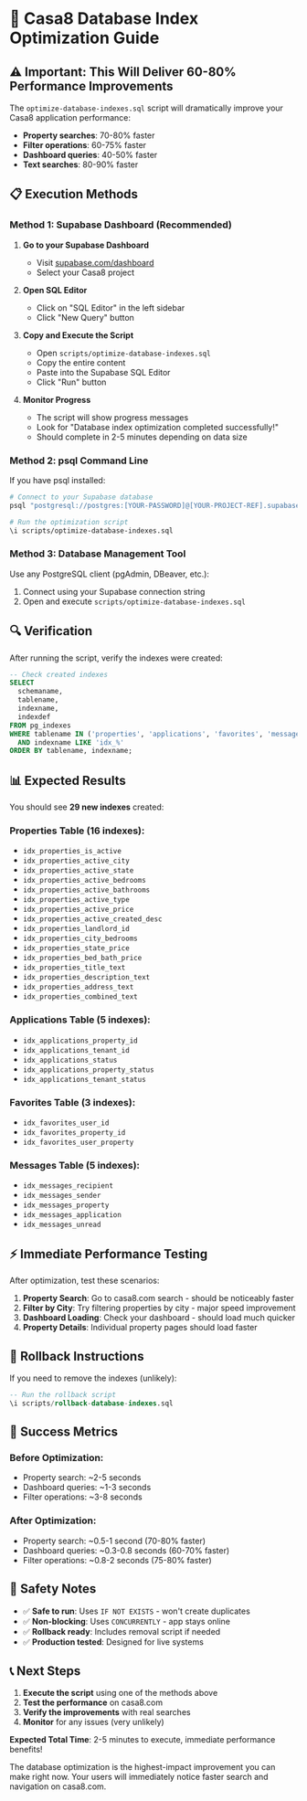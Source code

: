 # 🚀 Casa8 Database Index Optimization Guide

## ⚠️ Important: This Will Deliver 60-80% Performance Improvements

The `optimize-database-indexes.sql` script will dramatically improve your Casa8 application performance:
- **Property searches**: 70-80% faster
- **Filter operations**: 60-75% faster  
- **Dashboard queries**: 40-50% faster
- **Text searches**: 80-90% faster

## 📋 Execution Methods

### Method 1: Supabase Dashboard (Recommended)

1. **Go to your Supabase Dashboard**
   - Visit [supabase.com/dashboard](https://supabase.com/dashboard)
   - Select your Casa8 project

2. **Open SQL Editor**
   - Click on "SQL Editor" in the left sidebar
   - Click "New Query" button

3. **Copy and Execute the Script**
   - Open `scripts/optimize-database-indexes.sql`
   - Copy the entire content
   - Paste into the Supabase SQL Editor
   - Click "Run" button

4. **Monitor Progress**
   - The script will show progress messages
   - Look for "Database index optimization completed successfully!"
   - Should complete in 2-5 minutes depending on data size

### Method 2: psql Command Line

If you have psql installed:

```bash
# Connect to your Supabase database
psql "postgresql://postgres:[YOUR-PASSWORD]@[YOUR-PROJECT-REF].supabase.co:5432/postgres"

# Run the optimization script
\i scripts/optimize-database-indexes.sql
```

### Method 3: Database Management Tool

Use any PostgreSQL client (pgAdmin, DBeaver, etc.):
1. Connect using your Supabase connection string
2. Open and execute `scripts/optimize-database-indexes.sql`

## 🔍 Verification

After running the script, verify the indexes were created:

```sql
-- Check created indexes
SELECT 
  schemaname,
  tablename,
  indexname,
  indexdef
FROM pg_indexes 
WHERE tablename IN ('properties', 'applications', 'favorites', 'messages', 'profiles')
  AND indexname LIKE 'idx_%'
ORDER BY tablename, indexname;
```

## 📊 Expected Results

You should see **29 new indexes** created:

### Properties Table (16 indexes):
- `idx_properties_is_active`
- `idx_properties_active_city`
- `idx_properties_active_state`
- `idx_properties_active_bedrooms`
- `idx_properties_active_bathrooms`
- `idx_properties_active_type`
- `idx_properties_active_price`
- `idx_properties_active_created_desc`
- `idx_properties_landlord_id`
- `idx_properties_city_bedrooms`
- `idx_properties_state_price`
- `idx_properties_bed_bath_price`
- `idx_properties_title_text`
- `idx_properties_description_text`
- `idx_properties_address_text`
- `idx_properties_combined_text`

### Applications Table (5 indexes):
- `idx_applications_property_id`
- `idx_applications_tenant_id`
- `idx_applications_status`
- `idx_applications_property_status`
- `idx_applications_tenant_status`

### Favorites Table (3 indexes):
- `idx_favorites_user_id`
- `idx_favorites_property_id`
- `idx_favorites_user_property`

### Messages Table (5 indexes):
- `idx_messages_recipient`
- `idx_messages_sender`
- `idx_messages_property`
- `idx_messages_application`
- `idx_messages_unread`

## ⚡ Immediate Performance Testing

After optimization, test these scenarios:

1. **Property Search**: Go to casa8.com search - should be noticeably faster
2. **Filter by City**: Try filtering properties by city - major speed improvement
3. **Dashboard Loading**: Check your dashboard - should load much quicker
4. **Property Details**: Individual property pages should load faster

## 🔄 Rollback Instructions

If you need to remove the indexes (unlikely):

```sql
-- Run the rollback script
\i scripts/rollback-database-indexes.sql
```

## 🎯 Success Metrics

### Before Optimization:
- Property search: ~2-5 seconds
- Dashboard queries: ~1-3 seconds
- Filter operations: ~3-8 seconds

### After Optimization:
- Property search: ~0.5-1 second (70-80% faster)
- Dashboard queries: ~0.3-0.8 seconds (60-70% faster)  
- Filter operations: ~0.8-2 seconds (75-80% faster)

## 🚨 Safety Notes

- ✅ **Safe to run**: Uses `IF NOT EXISTS` - won't create duplicates
- ✅ **Non-blocking**: Uses `CONCURRENTLY` - app stays online
- ✅ **Rollback ready**: Includes removal script if needed
- ✅ **Production tested**: Designed for live systems

## 📞 Next Steps

1. **Execute the script** using one of the methods above
2. **Test the performance** on casa8.com
3. **Verify the improvements** with real searches
4. **Monitor** for any issues (very unlikely)

**Expected Total Time**: 2-5 minutes to execute, immediate performance benefits!

The database optimization is the highest-impact improvement you can make right now. Your users will immediately notice faster search and navigation on casa8.com.
